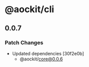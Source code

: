 # @aockit/cli

## 0.0.7

### Patch Changes

- Updated dependencies [30f2e0b]
  - @aockit/core@0.0.6

